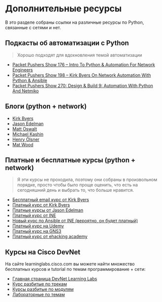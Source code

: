 # Дополнительные ресурсы

В это разделе собраны ссылки на различные ресурсы по Python, связанные с сетями и нет.

## Подкасты об автоматизации с Python

> Хорошо подходят для вдохновления темой автоматизации

* [Packet Pushers Show 176 – Intro To Python & Automation For Network Engineers](http://packetpushers.net/podcast/podcasts/show-176-intro-to-python-automation-for-network-engineers/)
* [Packet Pushers Show 198 – Kirk Byers On Network Automation With Python & Ansible](http://packetpushers.net/podcast/podcasts/show-198-kirk-byers-network-automation-python-ansible/)
* [Packet Pushers Show 270: Design & Build 9: Automation With Python And Netmiko](http://packetpushers.net/podcast/podcasts/show-270-design-build-9-automation-python-netmiko/)


## Блоги (python + network)

* [Kirk Byers](https://pynet.twb-tech.com/)
* [Jason Edelman](http://jedelman.com/)
* [Matt Oswalt](https://keepingitclassless.net/)
* [Michael Kashin](http://networkop.co.uk/)
* [Henry Ölsner](https://codingnetworker.com/)
* [Mat Wood](https://thepacketgeek.com/)


## Платные и бесплатные курсы (python + network)

> Я эти курсы не проходила, поэтому они собраны в произвольном порядке, просто чтобы было проще оценить, что есть на сегодняшний день и выбрать то, что больше нравится.

* [Бесплатный email курс от Kirk Byers](https://pynet.twb-tech.com/email-signup.html)
* [Платный курс от Kirk Byers](https://pynet.twb-tech.com/class.html)
* [Платные курсы от Jason Edelman](http://networktocode.com/products/training/)
* [Платный курс от INE](http://www.ine.com/self-paced/technologies/python-network-engineers.htm)
* [Новый курс по Ansible от INE (вероятно, он будет платный)](https://streaming.ine.com/c/ine-network-automation-with-ansible)
* [Платный курс на Udemy](https://www.udemy.com/python-programming-for-network-engineers/)
* [Платный курс на GNS3](http://academy.gns3.com/p/python-programming-for-real-life-networking-use)
* [Платный курс от ehacking academy](http://academy.ehacking.net/p/network-automation-python-engineers)

## Курсы на Cisco DevNet

На сайте learninglabs.cisco.com вы можете найти множество бесплатных курсов и tutorial по темам программирование + сети:
* [Главная страница DevNet Learning Labs](https://learninglabs.cisco.com/)
* [Курс разбитые по трекам](https://learninglabs.cisco.com/tracks)
* [Курсы разбитые по модулям](https://learninglabs.cisco.com/modules)
* [Лабораторные по темам](https://learninglabs.cisco.com/labs)
